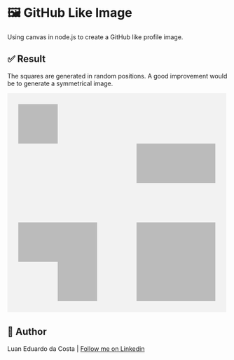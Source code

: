 # :framed_picture: GitHub Like Image

Using canvas in node.js to create a GitHub like profile image.

## ✅ Result

The squares are generated in random positions. A good improvement would be to generate a symmetrical image.

![Generated Image](image.png)

## :man: Author

Luan Eduardo da Costa | [Follow me on Linkedin](https://www.linkedin.com/in/luaneducosta)
